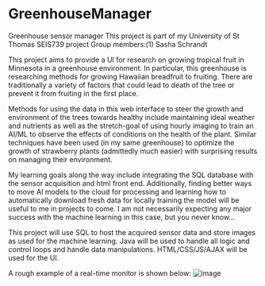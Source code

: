 # GreenhouseManager
Greenhouse sensor manager
This project is part of my University of St Thomas SEIS739 project
Group members:(1) Sasha Schrandt

This project aims to provide a UI for research on growing tropical fruit in Minnesota in a greenhouse environment. In particular, this greenhouse is researching methods for growing Hawaiian breadfruit to fruiting. There are traditionally a variety of factors that could lead to death of the tree or prevent it from fruiting in the first place.

Methods for using the data in this web interface to steer the growth and environment of the trees towards healthy include maintaining ideal weather and nutrients as well as the stretch-goal of using hourly imaging to train an AI/ML to observe the effects of conditions on the health of the plant. Similar techniques have been used (in my same greenhouse) to optimize the growth of strawberry plants (admittedly much easier) with surprising results on managing their environment. 

My learning goals along the way include integrating the SQL database with the sensor acquisition and html front end. Additionally, finding better ways to move AI models to the cloud for processing and learning how to automatically download fresh data for locally training the model will be useful to me in projects to come. I am not necessarily expecting any major success with the machine learning in this case, but you never know...

This project will use SQL to host the acquired sensor data and store images as used for the machine learning. Java will be used to handle all logic and control loops and handle data manipulations. HTML/CSS/JS/AJAX will be used for the UI.

A rough example of a real-time monitor is shown below:
![image](https://user-images.githubusercontent.com/6502745/216802459-e78688a2-1afa-4d65-af07-cf201d380355.png)

